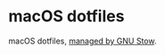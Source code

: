 # macOS dotfiles
macOS dotfiles, [managed by GNU Stow](https://brandon.invergo.net/news/2012-05-26-using-gnu-stow-to-manage-your-dotfiles.html).
